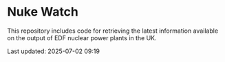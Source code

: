 # Nuke Watch

This repository includes code for retrieving the latest information available on the output of EDF nuclear power plants in the UK.

Last updated: 2025-07-02 09:19
